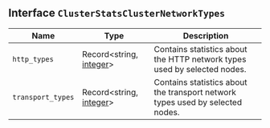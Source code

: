 ## Interface `ClusterStatsClusterNetworkTypes`

| Name | Type | Description |
| - | - | - |
| `http_types` | Record<string, [integer](./integer.md)> | Contains statistics about the HTTP network types used by selected nodes. |
| `transport_types` | Record<string, [integer](./integer.md)> | Contains statistics about the transport network types used by selected nodes. |
